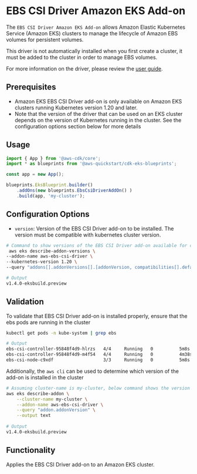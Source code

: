 # EBS CSI Driver Amazon EKS Add-on

The `EBS CSI Driver Amazon EKS Add-on` allows Amazon Elastic Kubernetes Service (Amazon EKS) clusters to manage the lifecycle of Amazon EBS volumes for persistent volumes.

This driver is not automatically installed when you first create a cluster, it must be added to the cluster in order to manage EBS volumes.

For more information on the driver, please review the [user guide](https://docs.aws.amazon.com/eks/latest/userguide/ebs-csi.html).

## Prerequisites
- Amazon EKS EBS CSI Driver add-on is only available on Amazon EKS clusters running Kubernetes version 1.20 and later.
- Note that the version of the driver that can be used on an EKS cluster depends on the version of Kubernetes running in the cluster. See the configuration options section below for more details

## Usage

```typescript
import { App } from '@aws-cdk/core';
import * as blueprints from '@aws-quickstart/cdk-eks-blueprints';

const app = new App();

blueprints.EksBlueprint.builder()
    .addOns(new blueprints.EbsCsiDriverAddOn() )
    .build(app, 'my-cluster');
```

## Configuration Options

- `version`: Version of the EBS CSI Driver add-on to be installed. The version must be compatible with kubernetes cluster version. 

```bash
# Command to show versions of the EBS CSI Driver add-on available for cluster version is 1.20
 aws eks describe-addon-versions \
--addon-name aws-ebs-csi-driver \
--kubernetes-version 1.20 \
--query "addons[].addonVersions[].[addonVersion, compatibilities[].defaultVersion]" --output text

# Output
v1.4.0-eksbuild.preview

```

## Validation

To validate that EBS CSI Driver add-on is installed properly, ensure that the ebs pods are running in the cluster

```bash
kubectl get pods -n kube-system | grep ebs

# Output
ebs-csi-controller-95848f4d9-hlrzs   4/4     Running   0          5m8s
ebs-csi-controller-95848f4d9-m4f54   4/4     Running   0          4m38s
ebs-csi-node-c9xdf                   3/3     Running   0          5m8s


```

Additionally, the `aws cli` can be used to determine which version of the add-on is installed in the cluster
```bash
# Assuming cluster-name is my-cluster, below command shows the version of coredns installed. Check if it is same as the version installed via EKS add-on
aws eks describe-addon \
    --cluster-name my-cluster \
    --addon-name aws-ebs-csi-driver \
    --query "addon.addonVersion" \
    --output text
    
# Output
v1.4.0-eksbuild.preview
```  

## Functionality

Applies the EBS CSI Driver add-on to an Amazon EKS cluster. 